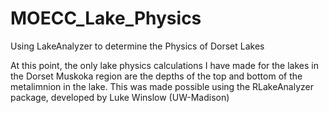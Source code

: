 # MOECC_Lake_Physics
Using LakeAnalyzer to determine the Physics of Dorset Lakes

At this point, the only lake physics calculations I have made for the lakes in the Dorset Muskoka region are the depths of the top and bottom of the metalimnion in the lake. This was made possible using the RLakeAnalyzer package, developed by Luke Winslow (UW-Madison)
